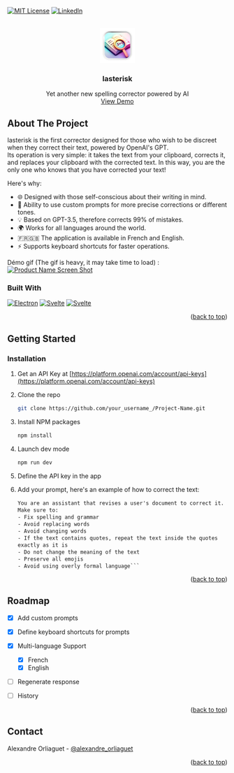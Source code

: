 <!-- Improved compatibility of back to top link: See: https://github.com/othneildrew/Best-README-Template/pull/73 -->
<a name="readme-top"></a>
<!--
*** Thanks for checking out the Best-README-Template. If you have a suggestion
*** that would make this better, please fork the repo and create a pull request
*** or simply open an issue with the tag "enhancement".
*** Don't forget to give the project a star!
*** Thanks again! Now go create something AMAZING! :D
-->



<!-- PROJECT SHIELDS -->
<!--
*** I'm using markdown "reference style" links for readability.
*** Reference links are enclosed in brackets [ ] instead of parentheses ( ).
*** See the bottom of this document for the declaration of the reference variables
*** for contributors-url, forks-url, etc. This is an optional, concise syntax you may use.
*** https://www.markdownguide.org/basic-syntax/#reference-style-links
-->

[![MIT License][license-shield]][license-url]
[![LinkedIn][linkedin-shield]][linkedin-url]



<!-- PROJECT LOGO -->
<br />
<div align="center">
  <a href="https://github.com/AlexandreOrlg/Iasterisk">
    <img src="https://github.com/AlexandreOrlg/Iasterisk/blob/master/resources/icon.png?raw=true" alt="Logo" width="80" height="80">
  </a>

<h3 align="center">Iasterisk</h3>

  <p align="center">
Yet another new spelling corrector powered by AI <br>
    <a href="https://github.com/AlexandreOrlg/Iasterisk/blob/master/d%C3%A9mo.gif">View Demo</a>

  </p>
</div>




<!-- ABOUT THE PROJECT -->
## About The Project
Iasterisk is the first corrector designed for those who wish to be discreet when they correct their text, powered by OpenAI's GPT.<br>
Its operation is very simple: it takes the text from your clipboard, corrects it, and replaces your clipboard with the corrected text. In this way, you are the only one who knows that you have corrected your text!

Here's why:
* 🌐 Designed with those self-conscious about their writing in mind.
* 🎯 Ability to use custom prompts for more precise corrections or different tones.
* 💡 Based on GPT-3.5, therefore corrects 99% of mistakes.
* 🌍 Works for all languages around the world.
* 🇫🇷🇬🇧 The application is available in French and English.
* ⚡️ Supports keyboard shortcuts for faster operations.


Démo gif (The gif is heavy, it may take time to load) :
[![Product Name Screen Shot][product-screenshot]](https://example.com)




### Built With

[![Electron][Electron.org]][Electron-url]
[![Svelte][Svelte.dev]][Svelte-url]
[![Svelte][openAI.com]][OpenAi-url]

<p align="right">(<a href="#readme-top">back to top</a>)</p>



<!-- GETTING STARTED -->
## Getting Started

### Installation

1. Get an API Key at [https://platform.openai.com/account/api-keys](https://platform.openai.com/account/api-keys)
2. Clone the repo
   ```sh
   git clone https://github.com/your_username_/Project-Name.git
   ```
3. Install NPM packages
   ```sh
   npm install
   ```

4. Launch dev mode
   ```sh
   npm run dev
   ```

5. Define the API key in the app

6. Add your prompt, here's an example of how to correct the text:
   ```
   You are an assistant that revises a user's document to correct it. Make sure to:
   - Fix spelling and grammar
   - Avoid replacing words
   - Avoid changing words
   - If the text contains quotes, repeat the text inside the quotes exactly as it is
   - Do not change the meaning of the text
   - Preserve all emojis
   - Avoid using overly formal language```

<p align="right">(<a href="#readme-top">back to top</a>)</p>




<!-- ROADMAP -->
## Roadmap

- [x] Add custom prompts
- [x] Define keyboard shortcuts for prompts
- [x] Multi-language Support
  - [x] French
  - [x] English
- [ ] Regenerate response
- [ ] History


<p align="right">(<a href="#readme-top">back to top</a>)</p>



<!-- CONTACT -->
## Contact

Alexandre Orliaguet - [@alexandre_orliaguet](https://linkedin.com/in/alexandre-orliaguet)


<p align="right">(<a href="#readme-top">back to top</a>)</p>




<!-- MARKDOWN LINKS & IMAGES -->
<!-- https://www.markdownguide.org/basic-syntax/#reference-style-links -->
[license-shield]: https://img.shields.io/github/license/othneildrew/Best-README-Template.svg?style=for-the-badge
[license-url]: https://github.com/othneildrew/Best-README-Template/blob/master/LICENSE.txt
[linkedin-shield]: https://img.shields.io/badge/-LinkedIn-black.svg?style=for-the-badge&logo=linkedin&colorB=555
[linkedin-url]: https://linkedin.com/in/alexandre-orliaguet
[product-screenshot]: https://github.com/AlexandreOrlg/Iasterisk/blob/master/d%C3%A9mo.gif?raw=true

[Svelte.dev]: https://img.shields.io/badge/Svelte-4A4A55?style=for-the-badge&logo=svelte&logoColor=FF3E00
[Svelte-url]: https://svelte.dev/
[Electron.org]: https://img.shields.io/badge/Electron-4A4A55?style=for-the-badge&logo=electron&logoColor=white
[Electron-url]: htpps://electron.org
[Openai.com]: https://img.shields.io/badge/OpenAI-4A4A55?style=for-the-badge&logo=openai
[Openai-url]: https://openai.com

